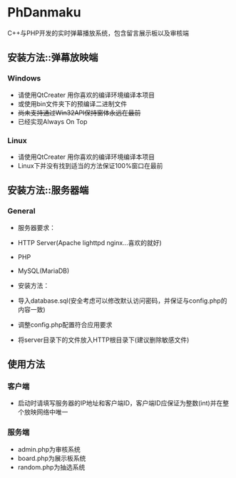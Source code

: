 # PhDanmaku
C++与PHP开发的实时弹幕播放系统，包含留言展示板以及审核端

## 安装方法::弹幕放映端
### Windows
 - 请使用QtCreater 用你喜欢的编译环境编译本项目
 - 或使用bin文件夹下的预编译二进制文件
 - ~~尚未支持通过Win32API保持窗体永远在最前~~
 - 已经实现Always On Top
 
### Linux
 - 请使用QtCreater 用你喜欢的编译环境编译本项目
 - Linux下并没有找到适当的方法保证100%窗口在最前
 
## 安装方法::服务器端

### General
 - 服务器要求：
 - HTTP Server(Apache lighttpd nginx...喜欢的就好)
 - PHP
 - MySQL(MariaDB)
 
 - 安装方法：
 - 导入database.sql(安全考虑可以修改默认访问密码，并保证与config.php的内容一致)
 - 调整config.php配置符合应用要求
 - 将server目录下的文件放入HTTP根目录下(建议删除敏感文件)
 
## 使用方法

### 客户端
 - 启动时请填写服务器的IP地址和客户端ID，客户端ID应保证为整数(int)并在整个放映网络中唯一
 
### 服务端
 - admin.php为审核系统
 - board.php为展示板系统
 - random.php为抽选系统
